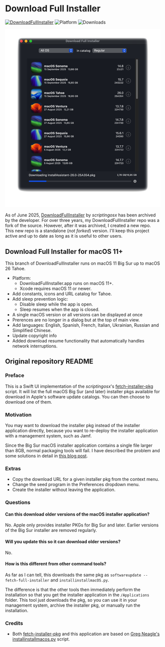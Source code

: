 # Download Full Installer

[![DownloadFullInstaller](https://github.com/perez987/DownloadFullInstaller-2/actions/workflows/Build.yml/badge.svg)](https://github.com/perez987/DownloadFullInstaller/actions/workflows/Build.yml)
![Platform](https://img.shields.io/badge/macOS-11+-orange.svg)
![Downloads](https://img.shields.io/github/downloads/perez987/DownloadFullInstaller/total?label=Downloads&color=00cd00)

<img src="Images/DownloadFullInstaller-dark.png" width="624px">

As of June 2025, [DownloadFullInstaller](https://github.com/scriptingosx/DownloadFullInstaller) by <em>scriptingosx</em> has been archived by the developer. For over three years, my DownloadFullInstaller repo was a fork of the source. However, after it was archived, I created a new repo. This new repo is a standalone (<em>not forked</em>) version. I'll keep this project active and up to date as long as it is useful to other users.

## Download Full Installer for macOS 11+ 

This branch of DownloadFullInstaller runs on macOS 11 Big Sur up to macOS 26 Tahoe.

- Platform:
	- DownloadFullInstaller.app runs on macOS 11+.
	- Xcode requires macOS 11 or newer.
- Add constants, icons and URL catalog for Tahoe.
- Add sleep prevention logic:
	- Disable sleep while the app is open.
	- Sleep resumes when the app is closed.
- A single macOS version or all versions can be displayed at once
- Prerences are no longer in a dialog but at the top of main view.
- Add languages: English, Spanish, French, Italian, Ukrainian, Russian and Simplified Chinese.
- Update copyright info
- Added download resume functionality that automatically handles network interruptions.

## Original repository README

### Preface

This is a Swift UI implementation of the *scriptingosx*'s [fetch-installer-pkg](https://github.com/scriptingosx/fetch-installer-pkg) script. It will list the full macOS Big Sur (and later) installer pkgs available for download in Apple's software update catalogs. You can then choose to download one of them.

### Motivation

You may want to download the installer pkg instead of the installer application directly, because you want to re-deploy the installer application with a management system, such as Jamf. 

Since the Big Sur macOS installer application contains a single file larger than 8GB, normal packaging tools will fail. I have described the problem and some solutions in detail in [this blog post](https://scriptingosx.com/2020/11/deploying-the-big-sur-installer-application/).

### Extras

- Copy the download URL for a given installer pkg from the context menu.
- Change the seed program in the Preferences dropdown menu.
- Create the installer without leaving the application.

### Questions

#### Can this download older versions of the macOS installer application?

No. Apple only provides installer PKGs for Big Sur and later. Earlier versions of the Big Sur installer are removed regularly.

#### Will you update this so it can download older versions?

No.

#### How is this different from other command tools?

As far as I can tell, this downloads the same pkg as `softwareupdate --fetch-full-installer` and `installinstallmacOS.py`.

The difference is that the other tools then immediately perform the installation so that you get the installer application in the `/Applications` folder. This tool just downloads the pkg, so you can use it in your management system, archive the installer pkg, or manually run the installation.

<!-- Commented as obsolete
#### Skip sleep while downloading the installer

> **Note**: In August 2025, this has been superseded by Swift code integrated into the app.

Download Full Installer does not prevent the system from going to sleep while an installer is being downloaded. You can prevent this with the `caffeinate` command:

- open Terminal
- type `top | grep "Download"`
- stop `top` with Ctrl + C
- the output shows at the beginning of each line the PID of Download Full Installer
- type `caffeinate -w PID`(where PID is a number)
- sleep is blocked until Download Full Installer is closed.

``` bash
/Users/yo > top | grep "Download"
2233  Download Full In (more text...)
#stop with Ctrl + C
/Users/yo > caffeinate -w 2233
```
-->

### Credits

- Both [fetch-installer-pkg](https://github.com/scriptingosx/fetch-installer-pkg) and this application are based on [Greg Neagle's installinstallmacos.py](https://github.com/munki/macadmin-scripts/blob/main/installinstallmacos.py) script.

